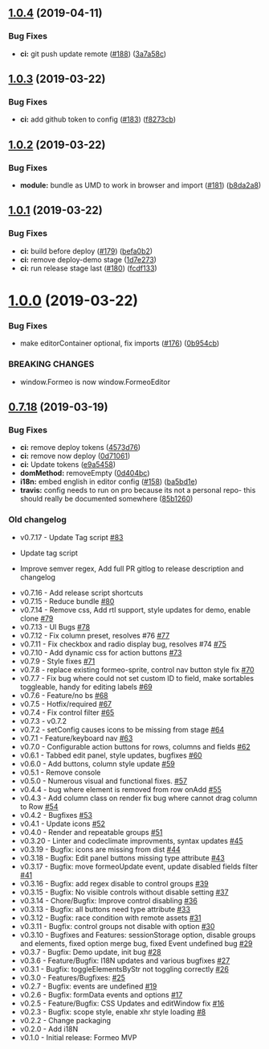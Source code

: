 ## [1.0.4](https://github.com/Draggable/formeo/compare/v1.0.3...v1.0.4) (2019-04-11)


### Bug Fixes

* **ci:** git push update remote ([#188](https://github.com/Draggable/formeo/issues/188)) ([3a7a58c](https://github.com/Draggable/formeo/commit/3a7a58c))

## [1.0.3](https://github.com/Draggable/formeo/compare/v1.0.2...v1.0.3) (2019-03-22)


### Bug Fixes

* **ci:** add github token to config ([#183](https://github.com/Draggable/formeo/issues/183)) ([f8273cb](https://github.com/Draggable/formeo/commit/f8273cb))

## [1.0.2](https://github.com/Draggable/formeo/compare/v1.0.1...v1.0.2) (2019-03-22)


### Bug Fixes

* **module:** bundle as UMD to work in browser and import ([#181](https://github.com/Draggable/formeo/issues/181)) ([b8da2a8](https://github.com/Draggable/formeo/commit/b8da2a8))

## [1.0.1](https://github.com/Draggable/formeo/compare/v1.0.0...v1.0.1) (2019-03-22)


### Bug Fixes

* **ci:** build before deploy ([#179](https://github.com/Draggable/formeo/issues/179)) ([befa0b2](https://github.com/Draggable/formeo/commit/befa0b2))
* **ci:** remove deploy-demo stage ([1d7e273](https://github.com/Draggable/formeo/commit/1d7e273))
* **ci:** run release stage last ([#180](https://github.com/Draggable/formeo/issues/180)) ([fcdf133](https://github.com/Draggable/formeo/commit/fcdf133))

# [1.0.0](https://github.com/Draggable/formeo/compare/v0.7.18...v1.0.0) (2019-03-22)


### Bug Fixes

* make editorContainer optional, fix imports ([#176](https://github.com/Draggable/formeo/issues/176)) ([0b954cb](https://github.com/Draggable/formeo/commit/0b954cb))


### BREAKING CHANGES

* window.Formeo is now window.FormeoEditor

## [0.7.18](https://github.com/Draggable/formeo/compare/v0.7.17...v0.7.18) (2019-03-19)


### Bug Fixes

* **ci:** remove deploy tokens ([4573d76](https://github.com/Draggable/formeo/commit/4573d76))
* **ci:** remove now deploy ([0d71061](https://github.com/Draggable/formeo/commit/0d71061))
* **ci:** Update tokens ([e9a5458](https://github.com/Draggable/formeo/commit/e9a5458))
* **domMethod:** removeEmpty ([0d404bc](https://github.com/Draggable/formeo/commit/0d404bc))
* **i18n:** embed english in editor config ([#158](https://github.com/Draggable/formeo/issues/158)) ([ba5bd1e](https://github.com/Draggable/formeo/commit/ba5bd1e))
* **travis:** config needs to run on pro because its not a personal repo- this should really be documented somewhere ([85b1260](https://github.com/Draggable/formeo/commit/85b1260))

### Old changelog

- v0.7.17 - Update Tag script [#83](http://github.com/draggable/formeo/pulls/83)
* Update tag script

* Improve semver regex, Add full PR gitlog to release description and changelog
- v0.7.16 - Add release script shortcuts
- v0.7.15 - Reduce bundle [#80](http://github.com/draggable/formeo/pulls/80)
- v0.7.14 - Remove css, Add rtl support, style updates for demo, enable clone [#79](http://github.com/draggable/formeo/pulls/79)
- v0.7.13 - UI Bugs [#78](http://github.com/draggable/formeo/pulls/78)
- v0.7.12 - Fix column preset, resolves #76 [#77](http://github.com/draggable/formeo/pulls/77)
- v0.7.11 - Fix checkbox and radio display bug, resolves #74 [#75](http://github.com/draggable/formeo/pulls/75)
- v0.7.10 - Add dynamic css for action buttons [#73](http://github.com/draggable/formeo/pulls/73)
- v0.7.9 - Style fixes [#71](http://github.com/draggable/formeo/pulls/71)
- v0.7.8 - replace existing formeo-sprite, control nav button style fix [#70](http://github.com/draggable/formeo/pulls/70)
- v0.7.7 - Fix bug where could not set custom ID to field, make sortables toggleable, handy for editing labels [#69](http://github.com/draggable/formeo/pulls/69)
- v0.7.6 - Feature/no bs [#68](http://github.com/draggable/formeo/pulls/68)
- v0.7.5 - Hotfix/required [#67](http://github.com/draggable/formeo/pulls/67)
- v0.7.4 - Fix control filter [#65](http://github.com/draggable/formeo/pulls/65)
- v0.7.3 - v0.7.2
- v0.7.2 - setConfig causes icons to be missing from stage [#64](http://github.com/draggable/formeo/pulls/64)
- v0.7.1 - Feature/keyboard nav [#63](http://github.com/draggable/formeo/pulls/63)
- v0.7.0 - Configurable action buttons for rows, columns and fields [#62](http://github.com/draggable/formeo/pulls/62)
- v0.6.1 - Tabbed edit panel, style updates, bugfixes [#60](http://github.com/draggable/formeo/pulls/60)
- v0.6.0 - Add buttons, column style update [#59](http://github.com/draggable/formeo/pulls/59)
- v0.5.1 - Remove console
- v0.5.0 - Numerous visual and functional fixes. [#57](http://github.com/draggable/formeo/pulls/57)
- v0.4.4 - bug where element is removed from row onAdd [#55](http://github.com/draggable/formeo/pulls/55)
- v0.4.3 - Add column class on render fix bug where cannot drag column to Row [#54](http://github.com/draggable/formeo/pulls/54)
- v0.4.2 - Bugfixes [#53](http://github.com/draggable/formeo/pulls/53)
- v0.4.1 - Update icons [#52](http://github.com/draggable/formeo/pulls/52)
- v0.4.0 - Render and repeatable groups [#51](http://github.com/draggable/formeo/pulls/51)
- v0.3.20 - Linter and codeclimate improvments, syntax updates [#45](http://github.com/draggable/formeo/pulls/45)
- v0.3.19 - Bugfix: icons are missing from dist [#44](https://github.com/Draggable/formeo/pull/44)
- v0.3.18 - Bugfix: Edit panel buttons missing type attribute [#43](https://github.com/Draggable/formeo/pull/43)
- v0.3.17 - Bugfix: move formeoUpdate event, update disabled fields filter [#41](https://github.com/Draggable/formeo/pull/41 )
- v0.3.16 - Bugfix: add regex disable to control groups [#39](https://github.com/Draggable/formeo/pull/39 )
- v0.3.15 - Bugfix: No visible controls without disable setting [#37](https://github.com/Draggable/formeo/pull/37 )
- v0.3.14 - Chore/Bugfix: Improve control disabling [#36](https://github.com/Draggable/formeo/pull/36)
- v0.3.13 - Bugfix: all buttons need type attribute [#33](https://github.com/Draggable/formeo/pull/33)
- v0.3.12 - Bugfix: race condition with remote assets [#31](https://github.com/Draggable/formeo/pull/31)
- v0.3.11 - Bugfix: control groups not disable with option [#30](https://github.com/Draggable/formeo/pull/30)
- v0.3.10 - Bugfixes and Features: sessionStorage option, disable groups and elements, fixed option merge bug, fixed Event undefined bug [#29](https://github.com/Draggable/formeo/pull/29)
- v0.3.7 - Bugfix: Demo update, init bug [#28](https://github.com/Draggable/formeo/pull/28)
- v0.3.6 - Feature/Bugfix: I18N updates and various bugfixes [#27](https://github.com/Draggable/formeo/pull/27)
- v0.3.1 - Bugfix: toggleElementsByStr not toggling correctly [#26](https://github.com/Draggable/formeo/pull/26)
- v0.3.0 - Features/Bugfixes: [#25](https://github.com/Draggable/formeo/pull/25)
- v0.2.7 - Bugfix: events are undefined [#19](https://github.com/Draggable/formeo/pull/19)
- v0.2.6 - Bugfix: formData events and options [#17](https://github.com/Draggable/formeo/pull/17)
- v0.2.5 - Feature/Bugfix: CSS Updates and editWindow fix [#16](https://github.com/Draggable/formeo/pull/16)
- v0.2.3 - Bugfix: scope style, enable xhr style loading [#8](https://github.com/Draggable/formeo/pull/8)
- v0.2.2 - Change packaging
- v0.2.0 - Add i18N
- v0.1.0 - Initial release: Formeo MVP
